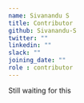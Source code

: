 ```yaml
---
name: Sivanandu S
title: Contributor
github: Sivanandu-S
twitter: ""
linkedin: ""
slack: ""
joining_date: ""
role : contributor
---
```


Still waiting for this
